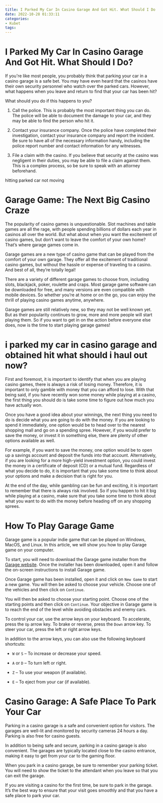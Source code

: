 ```yaml
---
title: I Parked My Car In Casino Garage And Got Hit. What Should I Do
date: 2022-10-28 01:33:11
categories:
- Kubet
tags:
---
```



#  I Parked My Car In Casino Garage And Got Hit. What Should I Do?

If you're like most people, you probably think that parking your car in a casino garage is a safe bet. You may have even heard that the casinos have their own security personnel who watch over the parked cars. However, what happens when you leave and return to find that your car has been hit?

What should you do if this happens to you?

1. Call the police. This is probably the most important thing you can do. The police will be able to document the damage to your car, and they may be able to find the person who hit it.

2. Contact your insurance company. Once the police have completed their investigation, contact your insurance company and report the incident. Be sure to have all of the necessary information handy, including the police report number and contact information for any witnesses.

3. File a claim with the casino. If you believe that security at the casino was negligent in their duties, you may be able to file a claim against them. This is a complex process, so be sure to speak with an attorney beforehand.

 hitting parked car not moving

#  Garage Game: The Next Big Casino Craze

The popularity of casino games is unquestionable. Slot machines and table games are all the rage, with people spending billions of dollars each year in casinos all over the world. But what about when you want the excitement of casino games, but don’t want to leave the comfort of your own home? That’s where garage games come in.

Garage games are a new type of casino game that can be played from the comfort of your own garage. They offer all the excitement of traditional casino games, but without the hassle or expense of traveling to a casino. And best of all, they’re totally legal!

There are a variety of different garage games to choose from, including slots, blackjack, poker, roulette and craps. Most garage game software can be downloaded for free, and many versions are even compatible with mobile devices. So whether you’re at home or on the go, you can enjoy the thrill of playing casino games anytime, anywhere.

Garage games are still relatively new, so they may not be well known yet. But as their popularity continues to grow, more and more people will start playing them. So if you want to get in on the action before everyone else does, now is the time to start playing garage games!

#  i parked my car in casino garage and obtained hit what should i haul out now?

First and foremost, it is important to identify that when you are playing casino games, there is always a risk of losing money. Therefore, it is important to only gamble with money that you can afford to lose. With that being said, if you have recently won some money while playing at a casino, the first thing you should do is take some time to figure out how much you have actually won.

Once you have a good idea about your winnings, the next thing you need to do is decide what you are going to do with the money. If you are looking to spend it immediately, one option would be to head over to the nearest shopping mall and go on a spending spree. However, if you would prefer to save the money, or invest it in something else, there are plenty of other options available as well.

For example, if you want to save the money, one option would be to open up a savings account and deposit the funds into that account. Alternatively, if you are looking for a more high-yield investment option, you could invest the money in a certificate of deposit (CD) or a mutual fund. Regardless of what you decide to do, it is important that you take some time to think about your options and make a decision that is right for you.

At the end of the day, while gambling can be fun and exciting, it is important to remember that there is always risk involved. So if you happen to hit it big while playing at a casino, make sure that you take some time to think about what you want to do with the money before heading off on any shopping sprees.

#  How To Play Garage Game

Garage game is a popular indie game that can be played on Windows, MacOS, and Linux. In this article, we will show you how to play Garage game on your computer.

To start, you will need to download the Garage game installer from the [Garage website](http://store.steampowered.com/app/415160/Garage/). Once the installer has been downloaded, open it and follow the on-screen instructions to install Garage game.

Once Garage game has been installed, open it and click on `New Game` to start a new game. You will then be asked to choose your vehicle. Choose one of the vehicles and then click on `Continue`.

You will then be asked to choose your starting point. Choose one of the starting points and then click on `Continue`. Your objective in Garage game is to reach the end of the level while avoiding obstacles and enemy cars.

To control your car, use the arrow keys on your keyboard. To accelerate, press the `Up` arrow key. To brake or reverse, press the `Down` arrow key. To steer your car, press the left or right arrow keys.

In addition to the arrow keys, you can also use the following keyboard shortcuts:

* `W` or `S` – To increase or decrease your speed.

* `A` or `D` – To turn left or right.

* `Z` – To use your weapon (if available).

* `E` – To eject from your car (if available).


#  Casino Garage: A Safe Place To Park Your Car

 Parking in a casino garage is a safe and convenient option for visitors. The garages are well-lit and monitored by security cameras 24 hours a day. Parking is also free for casino guests.

In addition to being safe and secure, parking in a casino garage is also convenient. The garages are typically located close to the casino entrance, making it easy to get from your car to the gaming floor.

When you park in a casino garage, be sure to remember your parking ticket. You will need to show the ticket to the attendant when you leave so that you can exit the garage.

If you are visiting a casino for the first time, be sure to park in the garage. It’s the best way to ensure that your visit goes smoothly and that you have a safe place to park your car.